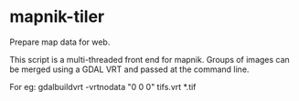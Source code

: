 # mapnik-tiler
Prepare map data for web.

This script is a multi-threaded front end for mapnik. Groups of images can be merged using a GDAL VRT and passed at the command line.

For eg: gdalbuildvrt -vrtnodata "0 0 0" tifs.vrt *.tif
